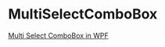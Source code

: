 # MultiSelectComboBox

[Multi Select ComboBox in WPF](https://www.codeproject.com/Articles/563862/Multi-Select-ComboBox-in-WPF)  
